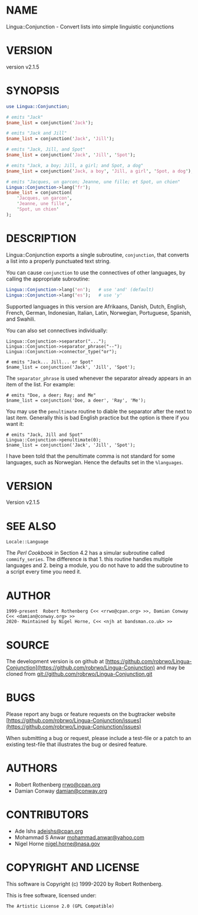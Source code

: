 # NAME

Lingua::Conjunction - Convert lists into simple linguistic conjunctions

# VERSION

version v2.1.5

# SYNOPSIS

```perl
use Lingua::Conjunction;

# emits "Jack"
$name_list = conjunction('Jack');

# emits "Jack and Jill"
$name_list = conjunction('Jack', 'Jill');

# emits "Jack, Jill, and Spot"
$name_list = conjunction('Jack', 'Jill', 'Spot');

# emits "Jack, a boy; Jill, a girl; and Spot, a dog"
$name_list = conjunction('Jack, a boy', 'Jill, a girl', 'Spot, a dog');

# emits "Jacques, un garcon; Jeanne, une fille; et Spot, un chien"
Lingua::Conjunction->lang('fr');
$name_list = conjunction(
    'Jacques, un garcon',
    'Jeanne, une fille',
    'Spot, un chien'
);
```

# DESCRIPTION

Lingua::Conjunction exports a single subroutine, `conjunction`, that
converts a list into a properly punctuated text string.

You can cause `conjunction` to use the connectives of other languages, by
calling the appropriate subroutine:

```perl
Lingua::Conjunction->lang('en');   # use 'and' (default)
Lingua::Conjunction->lang('es');   # use 'y'
```

Supported languages in this version are
Afrikaans,
Danish,
Dutch,
English,
French,
German,
Indonesian,
Italian,
Latin,
Norwegian,
Portuguese,
Spanish,
and Swahili.

You can also set connectives individually:

```
Lingua::Conjunction->separator("...");
Lingua::Conjunction->separator_phrase("--");
Lingua::Conjunction->connector_type("or");

# emits "Jack... Jill... or Spot"
$name_list = conjunction('Jack', 'Jill', 'Spot');
```

The `separator_phrase` is used whenever the separator already appears in
an item of the list. For example:

```
# emits "Doe, a deer; Ray; and Me"
$name_list = conjunction('Doe, a deer', 'Ray', 'Me');
```

You may use the `penultimate` routine to diable the separator after the
next to last item. Generally this is bad English practice but the option
is there if you want it:

```
# emits "Jack, Jill and Spot"
Lingua::Conjunction->penultimate(0);
$name_list = conjunction('Jack', 'Jill', 'Spot');
```

I have been told that the penultimate comma is not standard for some
languages, such as Norwegian. Hence the defaults set in the `%languages`.

# VERSION

Version v2.1.5

# SEE ALSO

`Locale::Language`

The _Perl Cookbook_ in Section 4.2 has a simular subroutine called
`commify_series`. The difference is that 1. this routine handles
multiple languages and 2. being a module, you do not have to add
the subroutine to a script every time you need it.

# AUTHOR

```
1999-present  Robert Rothenberg C<< <rrwo@cpan.org> >>, Damian Conway C<< <damian@conway.org> >>
2020- Maintained by Nigel Horne, C<< <njh at bandsman.co.uk> >>
```

# SOURCE

The development version is on github at [https://github.com/robrwo/Lingua-Conjunction](https://github.com/robrwo/Lingua-Conjunction)
and may be cloned from [git://github.com/robrwo/Lingua-Conjunction.git](git://github.com/robrwo/Lingua-Conjunction.git)

# BUGS

Please report any bugs or feature requests on the bugtracker website
[https://github.com/robrwo/Lingua-Conjunction/issues](https://github.com/robrwo/Lingua-Conjunction/issues)

When submitting a bug or request, please include a test-file or a
patch to an existing test-file that illustrates the bug or desired
feature.

# AUTHORS

- Robert Rothenberg <rrwo@cpan.org>
- Damian Conway <damian@conway.org>

# CONTRIBUTORS

- Ade Ishs <adeishs@cpan.org>
- Mohammad S Anwar <mohammad.anwar@yahoo.com>
- Nigel Horne <nigel.horne@nasa.gov>

# COPYRIGHT AND LICENSE

This software is Copyright (c) 1999-2020 by Robert Rothenberg.

This is free software, licensed under:

```
The Artistic License 2.0 (GPL Compatible)
```
